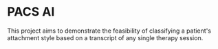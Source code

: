 # PACS AI
This project aims to demonstrate the feasibility of classifying a patient's attachment style based on a transcript of any single therapy session.
